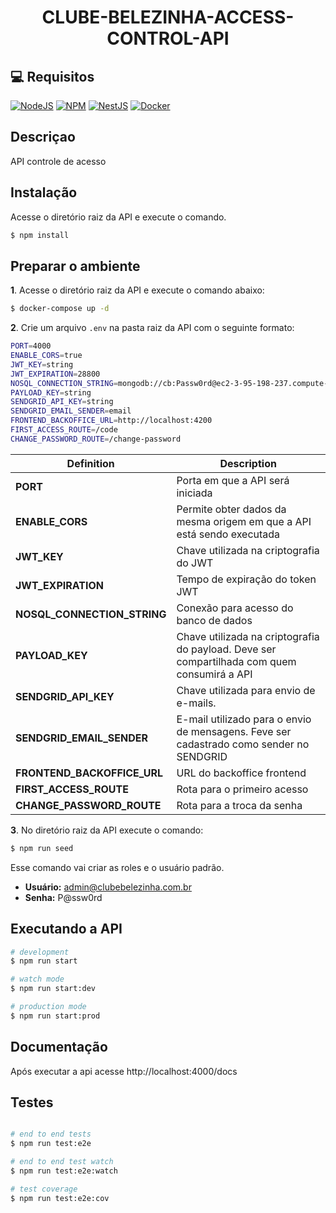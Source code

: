 <h1 align="center">CLUBE-BELEZINHA-ACCESS-CONTROL-API</h1>

## :computer: Requisitos

[![NodeJS](https://img.shields.io/badge/node.js-%2343853D.svg?style=for-the-badge&logo=node.js&logoColor=white)]((https://nodejs.org/en//))
[![NPM](https://img.shields.io/badge/NPM-%23000000.svg?style=for-the-badge&logo=npm&logoColor=white)](https://www.npmjs.com/)
[![NestJS](https://img.shields.io/badge/nestjs-%23E0234E.svg?style=for-the-badge&logo=nestjs&logoColor=white)](https://nestjs.com/)
[![Docker](https://img.shields.io/badge/docker-%230db7ed.svg?style=for-the-badge&logo=docker&logoColor=white)](https://docs.docker.com/compose/install/#install-compose)

## Descriçao

API controle de acesso

## Instalação

Acesse o diretório raiz da API e execute o comando.

```bash
$ npm install
```

## Preparar o ambiente

**1**. Acesse o diretório raiz da API e execute o comando abaixo:

``` sh
$ docker-compose up -d
```

**2**. Crie um arquivo `.env` na pasta raiz da API com o seguinte formato:

``` sh
PORT=4000
ENABLE_CORS=true
JWT_KEY=string
JWT_EXPIRATION=28800
NOSQL_CONNECTION_STRING=mongodb://cb:Passw0rd@ec2-3-95-198-237.compute-1.amazonaws.com/clube-belezinha
PAYLOAD_KEY=string
SENDGRID_API_KEY=string
SENDGRID_EMAIL_SENDER=email
FRONTEND_BACKOFFICE_URL=http://localhost:4200
FIRST_ACCESS_ROUTE=/code
CHANGE_PASSWORD_ROUTE=/change-password
```

| Definition | Description |
| ---------- | ----------- |
| **PORT** | Porta em que a API será iniciada |
| **ENABLE_CORS** | Permite obter dados da mesma origem em que a API está sendo executada |
| **JWT_KEY** | Chave utilizada na criptografia do JWT |
| **JWT_EXPIRATION** | Tempo de expiração do token JWT |
| **NOSQL_CONNECTION_STRING** | Conexão para acesso do banco de dados |
| **PAYLOAD_KEY** | Chave utilizada na criptografia do payload. Deve ser compartilhada com quem consumirá a API |
| **SENDGRID_API_KEY** | Chave utilizada para envio de e-mails. |
| **SENDGRID_EMAIL_SENDER** | E-mail utilizado para o envio de mensagens. Feve ser cadastrado como sender no SENDGRID |
| **FRONTEND_BACKOFFICE_URL** | URL do backoffice frontend |
| **FIRST_ACCESS_ROUTE** | Rota para o primeiro acesso |
| **CHANGE_PASSWORD_ROUTE** | Rota para a troca da senha |

**3**. No diretório raiz da API execute o comando:

``` sh
$ npm run seed
```
Esse comando vai criar as roles e o usuário padrão.

- **Usuário:** admin@clubebelezinha.com.br
- **Senha:** P@ssw0rd

## Executando a API

```bash
# development
$ npm run start

# watch mode
$ npm run start:dev

# production mode
$ npm run start:prod
```

## Documentação

Após executar a api acesse http://localhost:4000/docs

## Testes

```bash

# end to end tests
$ npm run test:e2e

# end to end test watch
$ npm run test:e2e:watch

# test coverage
$ npm run test:e2e:cov

```